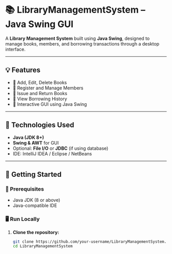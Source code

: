 # 📚 LibraryManagementSystem – Java Swing GUI

A **Library Management System** built using **Java Swing**, designed to manage books, members, and borrowing transactions through a desktop interface.

---

## 💡 Features

- 📖 Add, Edit, Delete Books
- 👤 Register and Manage Members
- 🔁 Issue and Return Books
- 📅 View Borrowing History
- 🎨 Interactive GUI using Java Swing

---

## 🧰 Technologies Used

- **Java (JDK 8+)**
- **Swing & AWT** for GUI
- Optional: **File I/O** or **JDBC** (if using database)
- IDE: IntelliJ IDEA / Eclipse / NetBeans

---

## 🚀 Getting Started

### 🔧 Prerequisites
- Java JDK (8 or above)
- Java-compatible IDE

### 🖥️ Run Locally

1. **Clone the repository:**
   ```bash
   git clone https://github.com/your-username/LibraryManagementSystem.git
   cd LibraryManagementSystem
